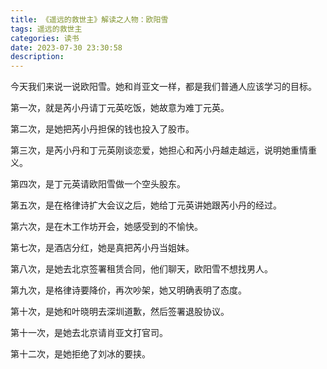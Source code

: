 ```yaml
---
title: 《遥远的救世主》解读之人物：欧阳雪
tags: 遥远的救世主
categories: 读书
date: 2023-07-30 23:30:58
description:
---
```


今天我们来说一说欧阳雪。她和肖亚文一样，都是我们普通人应该学习的目标。

第一次，就是芮小丹请丁元英吃饭，她故意为难丁元英。

第二次，是她把芮小丹担保的钱也投入了股市。

第三次，是芮小丹和丁元英刚谈恋爱，她担心和芮小丹越走越远，说明她重情重义。

第四次，是丁元英请欧阳雪做一个空头股东。

第五次，是在格律诗扩大会议之后，她给丁元英讲她跟芮小丹的经过。

第六次，是在木工作坊开会，她感受到的不愉快。

第七次，是酒店分红，她是真把芮小丹当姐妹。

第八次，是她去北京签署租赁合同，他们聊天，欧阳雪不想找男人。

第九次，是格律诗要降价，再次吵架，她又明确表明了态度。

第十次，是她和叶晓明去深圳道歉，然后签署退股协议。

第十一次，是她去北京请肖亚文打官司。

第十二次，是她拒绝了刘冰的要挟。
